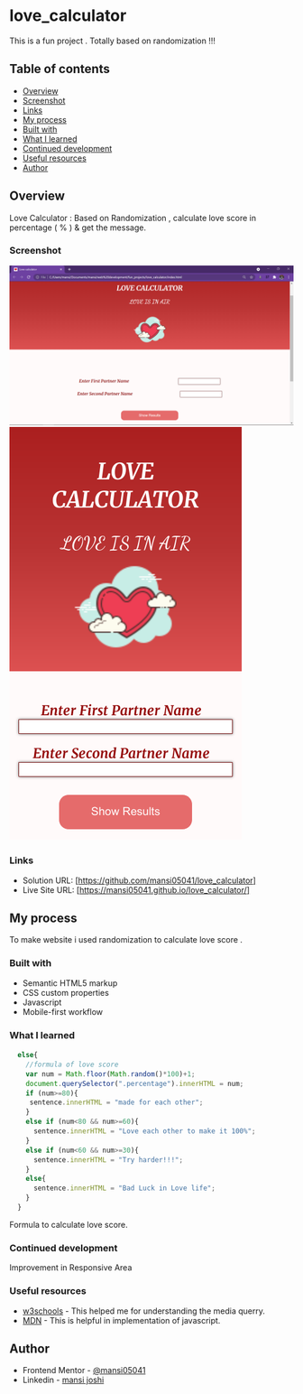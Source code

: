 # love_calculator
This is a fun project . Totally based on randomization !!! 

## Table of contents

- [Overview](#overview)
- [Screenshot](#screenshot)
- [Links](#links)
- [My process](#my-process)
- [Built with](#built-with)
- [What I learned](#what-i-learned)
- [Continued development](#continued-development)
- [Useful resources](#useful-resources)
- [Author](#author)

## Overview
Love Calculator : Based on Randomization , calculate love score in percentage ( % ) & get the message.

### Screenshot

![Desktop](./ss.png)
![Mobile](./mobile.png)

### Links

- Solution URL: [https://github.com/mansi05041/love_calculator]
- Live Site URL: [https://mansi05041.github.io/love_calculator/]

## My process

To make website i used randomization to calculate love score .

### Built with

- Semantic HTML5 markup
- CSS custom properties
- Javascript
- Mobile-first workflow

### What I learned

```js
  else{
    //formula of love score
    var num = Math.floor(Math.random()*100)+1;
    document.querySelector(".percentage").innerHTML = num;
    if (num>=80){
     sentence.innerHTML = "made for each other";
    }
    else if (num<80 && num>=60){
      sentence.innerHTML = "Love each other to make it 100%";
    }
    else if (num<60 && num>=30){
      sentence.innerHTML = "Try harder!!!";
    }
    else{
      sentence.innerHTML = "Bad Luck in Love life";
    }
  }

```
Formula to calculate love score.

### Continued development

Improvement in Responsive Area

### Useful resources

- [w3schools](https://www.w3schools.com/css/css_rwd_mediaqueries.asp) - This helped me for understanding the media querry.
- [MDN](https://developer.mozilla.org/en-US/) - This is helpful in implementation of javascript.

## Author

- Frontend Mentor - [@mansi05041](https://www.frontendmentor.io/profile/mansi05041)
- Linkedin - [mansi joshi](https://www.linkedin.com/in/mansi-joshi-663aa81a0/)
